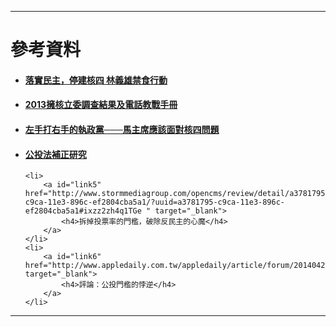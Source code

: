 -----

<h1 id="reference">參考資料</h1>

<ul>
    <li>
        <a id="link1" href="http://linfast.logdown.com/" target="_blank">
            <h4>落實民主，停建核四 林義雄禁食行動</h4>
        </a>
    </li>
    <li>
        <a id="link2" href="http://gcaa.org.tw/post.php?aid=117" target="_blank">
            <h4>2013擁核立委調查結果及電話教戰手冊</h4>
        </a>
    </li>
    <li>
        <a id="link3" href="http://opinion.cw.com.tw/blog/profile/103/article/220" target="_blank">
            <h4>左手打右手的執政黨───馬主席應該面對核四問題</h4>
        </a>
    </li>
    <li>
        <a id="link4" href="https://www.dropbox.com/s/kzv1xtjvbb5f70v/%E5%85%AC%E6%8A%95%E6%B3%95%E8%A3%9C%E6%AD%A3%E7%A0%94%E7%A9%B6.pdf" target="_blank">
            <h4>公投法補正研究</h4>
        </a>
    </li>

    <li>
        <a id="link5" href="http://www.stormmediagroup.com/opencms/review/detail/a3781795-c9ca-11e3-896c-ef2804cba5a1/?uuid=a3781795-c9ca-11e3-896c-ef2804cba5a1#ixzz2zh4q1TGe " target="_blank">
            <h4>拆掉投票率的門檻，破除反民主的心魔</h4>
        </a>
    </li>
    <li>
        <a id="link6" href="http://www.appledaily.com.tw/appledaily/article/forum/20140423/35784118/%E8%98%8B%E8%AB%96%EF%BC%9A%E5%85%AC%E6%8A%95%E9%96%80%E6%AA%BB%E7%9A%84%E6%82%96%E9%80%86" target="_blank">
            <h4>評論：公投門檻的悖逆</h4>
        </a>
    </li>
</ul>


----

                